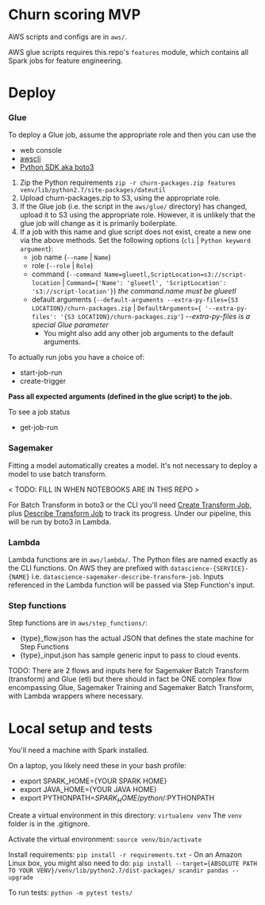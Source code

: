 # Churn scoring MVP

AWS scripts and configs are in `aws/`.

AWS glue scripts requires this repo's `features` module, which contains all Spark jobs for feature engineering.

# Deploy

### Glue

To deploy a Glue job, assume the appropriate role and then you can use the
- web console
- [awscli](https://docs.aws.amazon.com/cli/latest/reference/glue/index.html#cli-aws-glue)
- [Python SDK aka boto3](https://docs.aws.amazon.com/glue/latest/dg/aws-glue-programming-python-calling.html)

1. Zip the Python requirements
    `zip -r churn-packages.zip features venv/lib/python2.7/site-packages/dateutil`
2. Upload churn-packages.zip to S3, using the appropriate role.
3. If the Glue job (i.e. the script in the `aws/glue/` directory) has changed, upload it to S3 using the appropriate role. However, it is unlikely that the glue job will change as it is primarily boilerplate.
4. If a job with this name and glue script does not exist, create a new one via the above methods. Set the following options (`cli` | `Python keyword argument`):
    - job name (`--name` | `Name`)
    - role (`--role` | `Role`)
    - command (`--command Name=glueetl,ScriptLocation=s3://script-location` | `Command={'Name': 'glueetl', 'ScriptLocation': 's3://script-location'}`) _the command.name must be glueetl_
    - default arguments (`--default-arguments --extra-py-files={S3 LOCATION}/churn-packages.zip` | `DefaultArguments={
        '--extra-py-files': '{S3 LOCATION}/churn-packages.zip'`) _--extra-py-files is a special Glue parameter_
        - You might also add any other job arguments to the default arguments.

To actually run jobs you have a choice of:
- start-job-run
- create-trigger

**Pass all expected arguments (defined in the glue script) to the job.**

To see a job status
- get-job-run

### Sagemaker

Fitting a model automatically creates a model. It's not necessary to deploy a model to use batch transform.

< TODO: FILL IN WHEN NOTEBOOKS ARE IN THIS REPO >

For Batch Transform in boto3 or the CLI you'll need [Create Transform Job](https://docs.aws.amazon.com/cli/latest/reference/sagemaker/create-transform-job.html), plus [Describe Transform Job](https://docs.aws.amazon.com/cli/latest/reference/sagemaker/describe-transform-job.html) to track its progress. Under our pipeline, this will be run by boto3 in Lambda.

### Lambda

Lambda functions are in `aws/lambda/`. The Python files are named exactly as the CLI functions. On AWS they are prefixed with `datascience-{SERVICE}-{NAME}` i.e. `datascience-sagemaker-describe-transform-job`. Inputs referenced in the Lambda function will be passed via Step Function's input.

### Step functions

Step functions are in `aws/step_functions/`:
- {type}\_flow.json has the actual JSON that defines the state machine for Step Functions
- {type}\_input.json has sample generic input to pass to cloud events.

TODO: There are 2 flows and inputs here for Sagemaker Batch Transform (transform) and Glue (etl) but there should in fact be ONE complex flow encompassing Glue, Sagemaker Training and Sagemaker Batch Transform, with Lambda wrappers where necessary.

# Local setup and tests

You'll need a machine with Spark installed. 

On a laptop, you likely need these in your bash profile:
- export SPARK_HOME={YOUR SPARK HOME}
- export JAVA_HOME={YOUR JAVA HOME}
- export PYTHONPATH=$SPARK_HOME/python/:$PYTHONPATH

Create a virtual environment in this directory: `virtualenv venv` The `venv` folder is in the .gitignore.

Activate the virtual environment: `source venv/bin/activate`

Install requirements: `pip install -r requirements.txt`
    - On an Amazon Linux box, you might also need to do:
    `pip install --target={ABSOLUTE PATH TO YOUR VENV}/venv/lib/python2.7/dist-packages/ scandir pandas --upgrade`

To run tests: `python -m pytest tests/`

